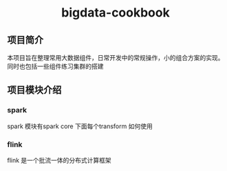 # <center> bigdata-cookbook

## 项目简介

本项目旨在整理常用大数据组件，日常开发中的常规操作，小的组合方案的实现。同时也包括一些组件练习集群的搭建

## 项目模块介绍  

### spark 
spark 模块有spark core 下面每个transform 如何使用

### flink 
flink 是一个批流一体的分布式计算框架
